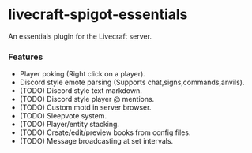 # livecraft-spigot-essentials

An essentials plugin for the Livecraft server.

### Features
* Player poking (Right click on a player).
* Discord style emote parsing (Supports chat,signs,commands,anvils).
* (TODO) Discord style text markdown.
* (TODO) Discord style player @ mentions.
* (TODO) Custom motd in server browser.
* (TODO) Sleepvote system.
* (TODO) Player/entity stacking.
* (TODO) Create/edit/preview books from config files.
* (TODO) Message broadcasting at set intervals.
